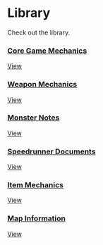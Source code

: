 <div class="flex text-gray-900 items-center justify-center p-md mt-xl">
    <div class="text-center max-w-md">
        <h1 class="is-size-1" id="library">Library</h1>
        <p class="is-size-6 font-medium text-gray-500">Check out the library.</p>
    </div>
</div>

<div class="flex items-center justify-center p-lg pb-xl">
    <div class="grid grid-cols-3 grid-cols-mobile gap-md max-w-md">
        <a class="button rounded-md mr-sm shadow max-h-sm max-w-sm whitespace-normal" href="./mhrise/core-mechanics/index.html">
            <h3 class="max-w-sm">Core Game Mechanics</h3>
            <p class="is-size-4">View</p>
        </a>
        <a class="button rounded-md mr-sm shadow max-h-sm max-w-sm whitespace-normal" href="./mhrise/weapon-mechanics/index.html">
            <h3 class="max-w-sm">Weapon Mechanics</h3>
            <p class="is-size-4">View</p>
        </a>
        <a class="button rounded-md mr-sm shadow max-h-sm max-w-sm whitespace-normal" href="./mhrise/monster-notes/index.html">
            <h3 class="max-w-sm">Monster Notes</h3>
            <p class="is-size-4">View</p>
        </a>
        <a class="button rounded-md mr-sm shadow max-h-sm max-w-sm whitespace-normal" href="./mhrise/speedrunner-docs/index.html">
            <h3 class="max-w-sm">Speedrunner Documents</h3>
            <p class="is-size-4">View</p>
        </a>
        <a class="button rounded-md mr-sm shadow max-h-sm max-w-sm whitespace-normal" href="./mhrise/item-mechanics/index.html">
            <h3 class="max-w-sm">Item Mechanics</h3>
            <p class="is-size-4">View</p>
        </a>
        <a class="button rounded-md mr-sm shadow max-h-sm max-w-sm whitespace-normal" href="./mhrise/map-information/index.html">
            <h3 class="max-w-sm">Map Information</h3>
            <p class="is-size-4">View</p>
        </a>
    </div>
</div>